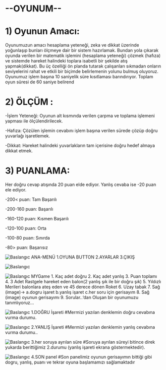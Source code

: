 # --OYUNUM--
# 1)  Oyunun Amacı:
Oyunumuzun amacı hesaplama yeteneği, zeka ve dikkat üzerinde yoğunlaşıp bunları ölçmeye dair bir sistem hazırlamak. Bundan yola çıkarak oyunda verilen bir matematik işlemini (hesaplama yeteneği) çözmek (hafıza) ve sistemde hareket halindeki toplara isabetli bir şekilde atış yapmak(dikkat). 
Bu üç özelliği ön planda tutarak çalışanları sıkmadan onların seviyelerini rahat ve etkili bir biçimde belirlemenin yolunu bulmuş oluyoruz. 
Oyunumuz işlem başına 10 saniyelik süre kısıtlaması barındırıyor.
Toplam oyun süresi de 60 saniye belirend

# 2) ÖLÇÜM :
-İşlem Yeteneği:
Oyunun alt kısmında verilen çarpma ve toplama işlemeni yapması ile ölçülendirilecek.

-Hafıza:
Çözülen işlemin cevabını işlem başına verilen sürede çözüp doğru yuvarlağı işaretlemek.

-Dikkat:
Hareket halindeki yuvarlakların tam içerisine doğru hedef almaya dikkat etmek.

# 3) PUANLAMA:
Her doğru cevap atışında 20 puan elde ediyor. 
Yanlış cevaba ise -20 puan ele ediyor.

-200< puan: Tam Başarılı 

-200-160 puan: Başarılı 

-160-120 puan: Kısmen Başarılı

-120-100 puan: Orta

-100-80 puan: Sınırda

-80> puan: Başarısız



![Baslangıc](https://i.hizliresim.com/dsout7n.png) 
ANA-MENÜ 
1.OYUNA BUTTON 2.AYARLAR 3.ÇIKIŞ

![Baslangıc](https://i.hizliresim.com/22lxclm.png) 

![Baslangıc](https://i.hizliresim.com/l38jgyz.png) 
MYGame 1. Kaç adet doğru 2. Kaç adet yanlış 3. Puan toplamı 4. 3 Adet Rastgele hareket eden balon(2 yanlış şık ile bir 
doğru şık) 5. Yıldızlı Merileri balonlara ateş eden ve 45 derece 
dönen Roket 6. Uzay tabak 
7. Sağ (image)-> a.dogru işaret b.yanlış işaret c.her soru için gerisayım 8. Sağ (image) oyunun gerisayımı 9. Sorular..‘dan Oluşan bir oyunumuzu tanımlıyoruz…

![Baslangıc](https://i.hizliresim.com/o2nn4c7.png)
1.DOĞRU İşareti
#Mermizi yazılan denklemin doğru cevabına vurma durumu.

![Baslangıc](https://i.hizliresim.com/33or4ne.png)
2.YANLIŞ İşareti
#Mermizi yazılan denklemin yanlış cevabına vurma durumu..

![Baslangıc](https://i.hizliresim.com/aio72tp.png)
3.her soruya ayrılan süre
#Soruya ayrılan süreyi bitince direk yukarda berittiğimiz
2.durumu (yanlış işareti ekrana göstermektedir).

![Baslangıc](https://i.hizliresim.com/12x0o20.png)
4.SON panel
#Son panelimiz oyunun gerisayımın bittiği gibi dogru, yanlış, puanı 
ve tekrar oyuna başlamamızı sağlamaktadır






